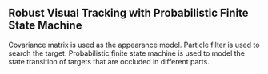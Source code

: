 Robust Visual Tracking with Probabilistic Finite State Machine
-------------
Covariance matrix is used as the appearance model.
Particle filter is used to search the target.
Probabilistic finite state machine is used to model the state transition of targets that are occluded in different parts.
